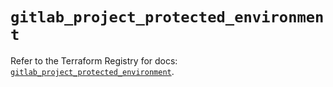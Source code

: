 # `gitlab_project_protected_environment`

Refer to the Terraform Registry for docs: [`gitlab_project_protected_environment`](https://registry.terraform.io/providers/gitlabhq/gitlab/18.0.0/docs/resources/project_protected_environment).
